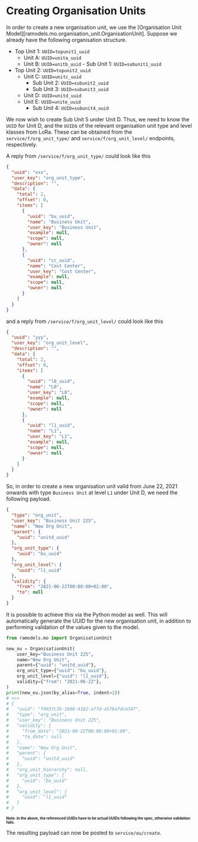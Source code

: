 <!--
SPDX-FileCopyrightText: 2021 Magenta ApS <https://magenta.dk>
SPDX-License-Identifier: MPL-2.0
-->

# Creating Organisation Units
In order to create a new organisation unit, we use the [Organisation Unit Model][ramodels.mo.organisation_unit.OrganisationUnit].
Suppose we already have the following organisation structure.

- Top Unit 1: `UUID=topunit1_uuid`
    - Unit A: `UUID=unita_uuid`
    - Unit B: `UUID=unitb_uuid`
          - Sub Unit 1: `UUID=subunit1_uuid`
- Top Unit 2: `UUID=topunit2_uuid`
    - Unit C: `UUID=unitc_uuid`
        - Sub Unit 2: `UUID=subunit2_uuid`
        - Sub Unit 3: `UUID=subunit3_uuid`
    - Unit D: `UUID=unitd_uuid`
    - Unit E: `UUID=unite_uuid`
        - Sub Unit 4: `UUID=subunit4_uuid`

We now wish to create Sub Unit 5 under Unit D. Thus, we need to know the `UUID` for Unit D, and the `UUID`s of the relevant organisation unit type and level klasses from LoRa. These can be obtained from the `service/f/org_unit_type/` and `service/f/org_unit_level/` endpoints, respectively.

A reply from `/service/f/org_unit_type/` could look like this

```json
{
  "uuid": "xxx",
  "user_key": "org_unit_type",
  "description": "",
  "data": {
    "total": 2,
    "offset": 0,
    "items": [
      {
        "uuid": "bu_uuid",
        "name": "Business Unit",
        "user_key": "Business Unit",
        "example": null,
        "scope": null,
        "owner": null
      },
      {
        "uuid": "cc_uuid",
        "name": "Cost Center",
        "user_key": "Cost Center",
        "example": null,
        "scope": null,
        "owner": null
      }
    ]
  }
}
```

and a reply from `/service/f/org_unit_level/` could look like this

```json
{
  "uuid": "yyy",
  "user_key": "org_unit_level",
  "description": "",
  "data": {
    "total": 2,
    "offset": 0,
    "items": [
      {
        "uuid": "l0_uuid",
        "name": "L0",
        "user_key": "L0",
        "example": null,
        "scope": null,
        "owner": null
      },
      {
        "uuid": "l1_uuid",
        "name": "L1",
        "user_key": "L1",
        "example": null,
        "scope": null,
        "owner": null
      }
    ]
  }
}
```

So, in order to create a new organisation unit valid from June 22, 2021 onwards with type `Business Unit` at level `L1` under Unit D, we need the following payload.

```json
{
  "type": "org_unit",
  "user_key": "Business Unit 225",
  "name": "New Org Unit",
  "parent": {
    "uuid": "unitd_uuid"
  },
  "org_unit_type": {
    "uuid": "bu_uuid"
  },
  "org_unit_level": {
    "uuid": "l1_uuid"
  },
  "validity": {
    "from": "2021-06-22T00:00:00+02:00",
    "to": null
  }
}
```

It is possible to achieve this via the Python model as well. This will automatically generate the UUID for the new organisation unit, in addition to performing validation of the values given to the model.

```python
from ramodels.mo import OrganisationUnit

new_ou = OrganisationUnit(
    user_key="Business Unit 225",
    name="New Org Unit",
    parent={"uuid": "unitd_uuid"},
    org_unit_type={"uuid": "bu_uuid"},
    org_unit_level={"uuid": "l1_uuid"},
    validity={"from": "2021-06-22"},
)
print(new_ou.json(by_alias=True, indent=2))
# >>>
# {
#   "uuid": "f4937c3b-1b88-4182-a77d-a57bafdce347",
#   "type": "org_unit",
#   "user_key": "Business Unit 225",
#   "validity": {
#     "from_date": "2021-06-22T00:00:00+02:00",
#     "to_date": null
#   },
#   "name": "New Org Unit",
#   "parent": {
#     "uuid": "unitd_uuid"
#   },
#   "org_unit_hierarchy": null,
#   "org_unit_type": {
#     "uuid": "bu_uuid"
#   },
#   "org_unit_level": {
#     "uuid": "l1_uuid"
#   }
# }
```
<sup><sub>**Note: in the above, the referenced UUIDs have to be actual UUIDs following the spec, otherwise validation fails.**</sub></sup>

The resulting payload can now be posted to `service/ou/create`.
